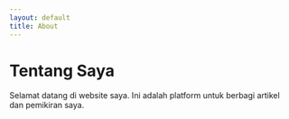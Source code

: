 ```yaml
---
layout: default
title: About
---
```


# Tentang Saya

Selamat datang di website saya. Ini adalah platform untuk berbagi artikel dan pemikiran saya.
